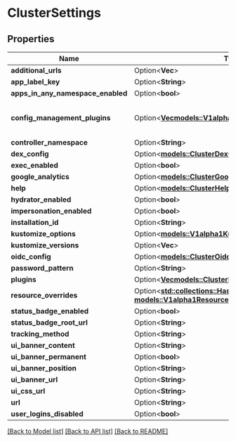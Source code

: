 # ClusterSettings

## Properties

Name | Type | Description | Notes
------------ | ------------- | ------------- | -------------
**additional_urls** | Option<**Vec<String>**> |  | [optional]
**app_label_key** | Option<**String**> |  | [optional]
**apps_in_any_namespace_enabled** | Option<**bool**> |  | [optional]
**config_management_plugins** | Option<[**Vec<models::V1alpha1ConfigManagementPlugin>**](v1alpha1ConfigManagementPlugin.md)> | Deprecated: use sidecar plugins instead. | [optional]
**controller_namespace** | Option<**String**> |  | [optional]
**dex_config** | Option<[**models::ClusterDexConfig**](clusterDexConfig.md)> |  | [optional]
**exec_enabled** | Option<**bool**> |  | [optional]
**google_analytics** | Option<[**models::ClusterGoogleAnalyticsConfig**](clusterGoogleAnalyticsConfig.md)> |  | [optional]
**help** | Option<[**models::ClusterHelp**](clusterHelp.md)> |  | [optional]
**hydrator_enabled** | Option<**bool**> |  | [optional]
**impersonation_enabled** | Option<**bool**> |  | [optional]
**installation_id** | Option<**String**> |  | [optional]
**kustomize_options** | Option<[**models::V1alpha1KustomizeOptions**](v1alpha1KustomizeOptions.md)> |  | [optional]
**kustomize_versions** | Option<**Vec<String>**> |  | [optional]
**oidc_config** | Option<[**models::ClusterOidcConfig**](clusterOIDCConfig.md)> |  | [optional]
**password_pattern** | Option<**String**> |  | [optional]
**plugins** | Option<[**Vec<models::ClusterPlugin>**](clusterPlugin.md)> |  | [optional]
**resource_overrides** | Option<[**std::collections::HashMap<String, models::V1alpha1ResourceOverride>**](v1alpha1ResourceOverride.md)> |  | [optional]
**status_badge_enabled** | Option<**bool**> |  | [optional]
**status_badge_root_url** | Option<**String**> |  | [optional]
**tracking_method** | Option<**String**> |  | [optional]
**ui_banner_content** | Option<**String**> |  | [optional]
**ui_banner_permanent** | Option<**bool**> |  | [optional]
**ui_banner_position** | Option<**String**> |  | [optional]
**ui_banner_url** | Option<**String**> |  | [optional]
**ui_css_url** | Option<**String**> |  | [optional]
**url** | Option<**String**> |  | [optional]
**user_logins_disabled** | Option<**bool**> |  | [optional]

[[Back to Model list]](../README.md#documentation-for-models) [[Back to API list]](../README.md#documentation-for-api-endpoints) [[Back to README]](../README.md)


